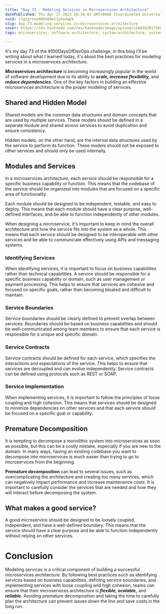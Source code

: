 ```yaml
---
title: "Day 73 - Modeling Services in Microservices Architecture"
datePublished: Thu Apr 27 2023 18:34:03 GMT+0000 (Coordinated Universal Time)
cuid: clgzgrnoy000e09mi2yhe4qpk
slug: day-73-modeling-services-in-microservices-architecture
cover: https://cdn.hashnode.com/res/hashnode/image/upload/v1682620175689/e3f9abbe-e5a9-4aa1-af47-88210c007415.png
tags: microservices, software-architecture, system-architecture, system-design, 2articles1week

---
```


It's my day 73 of the #100DaysOfDevOps challenge, in this blog I'll be writing about what I learned today, it's about the best practices for modeling services in a microservices architecture.

**Microservices architecture** is becoming increasingly popular in the world of software development due to its ability to ***scale, increase flexibility,*** and ***reduce dependencies.*** One of the key factors in building an effective microservices architecture is the proper modeling of services.

## **Shared and Hidden Model**

Shared models are the common data structures and domain concepts that are used by multiple services. These models should be defined in a separate module and shared across services to avoid duplication and ensure consistency.

Hidden models, on the other hand, are the internal data structures used by the service to perform its function. These models should not be exposed to other services and should only be used internally.

## **Modules and Services**

In a microservices architecture, each service should be responsible for a specific business capability or function. This means that the codebase of the service should be organized into modules that are focused on a specific area of functionality.

Each module should be designed to be independent, testable, and easy to deploy. This means that each module should have a clear purpose, well-defined interfaces, and be able to function independently of other modules.

When designing a microservice, it's important to keep in mind the overall architecture and how the service fits into the system as a whole. This means that each service should be designed to be interoperable with other services and be able to communicate effectively using APIs and messaging systems.

### Identifying Services

When identifying services, it is important to focus on business capabilities rather than technical capabilities. A service should be responsible for a specific business capability or domain, such as user management or payment processing. This helps to ensure that services are cohesive and focused on specific goals, rather than becoming bloated and difficult to maintain.

### Service Boundaries

Service boundaries should be clearly defined to prevent overlap between services. Boundaries should be based on business capabilities and should be well-communicated among team members to ensure that each service is responsible for a unique and specific domain.

### Service Contracts

Service contracts should be defined for each service, which specifies the interactions and expectations of the service. This helps to ensure that services are decoupled and can evolve independently. Service contracts can be defined using protocols such as REST or SOAP.

### Service Implementation

When implementing services, it is important to follow the principles of loose coupling and high cohesion. This means that services should be designed to minimize dependencies on other services and that each service should be focused on a specific goal or capability.

## **Premature Decomposition**

It is tempting to decompose a monolithic system into microservices as soon as possible, but this can be a costly mistake, especially if you are new to the domain. In many ways, having an existing codebase you want to decompose into microservices is much easier than trying to go to microservices from the beginning.

**Premature decomposition** can lead to several issues, such as overcomplicating the architecture and creating too many services, which can negatively impact performance and increase maintenance costs. It is important to carefully consider the services that are needed and how they will interact before decomposing the system.

## What makes a good service?

A good microservice should be designed to be loosely coupled, independent, and have a well-defined boundary. This means that the service should have a clear purpose and be able to function independently without relying on other services.

# Conclusion

Modeling services is a critical component of building a successful microservices architecture. By following best practices such as identifying services based on business capabilities, defining service boundaries, and implementing services with loose coupling and high cohesion, teams can ensure that their microservices architecture is ***flexible, scalable,*** and ***reliable.*** Avoiding premature decomposition and taking the time to carefully plan the architecture can prevent issues down the line and save costs in the long run.
